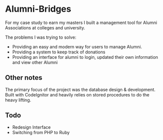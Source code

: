 # Alumni-Bridges

For my case study to earn my masters I built a management tool for Alumni Associations at colleges and university.

The problems I was trying to solve:  
* Providing an easy and modern way for users to manage Alumni. 
* Providing a system to keep track of donations
* Providing an interface for alumni to login, updated their own information and view other Alumni

## Other notes
The primary focus of the project was the database design & development.
Built with CodeIgnitor and heavily relies on stored procedures to do the heavy lifting.


## Todo 
* Redesign Interface
* Switching from PHP to Ruby
